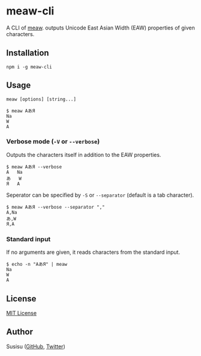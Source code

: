 # meaw-cli
A CLI of [meaw](https://github.com/susisu/meaw). outputs Unicode East Asian Width (EAW) properties of given characters.

## Installation
``` shell
npm i -g meaw-cli
```

## Usage
```
meaw [options] [string...]
```

```
$ meaw AあЯ
Na
W
A
```

### Verbose mode (`-V` or `--verbose`)
Outputs the characters itself in addition to the EAW properties.

```
$ meaw AあЯ --verbose
A	Na
あ	W
Я	A
```

Seperator can be specified by `-S` or `--separator` (default is a tab character).

```
$ meaw AあЯ --verbose --separator ","
A,Na
あ,W
Я,A
```

### Standard input
If no arguments are given, it reads characters from the standard input.

```
$ echo -n "AあЯ" | meaw
Na
W
A
```

## License
[MIT License](http://opensource.org/licenses/mit-license.php)

## Author
Susisu ([GitHub](https://github.com/susisu), [Twitter](https://twitter.com/susisu2413))
